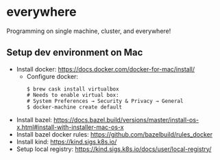 # everywhere

Programming on single machine, cluster, and everywhere!

## Setup dev environment on Mac

* Install docker: https://docs.docker.com/docker-for-mac/install/
  * Configure docker:
    ```
    $ brew cask install virtualbox
    # Needs to enable virtual box:
    # System Preferences → Security & Privacy → General
    $ docker-machine create default
    ```
* Install bazel: https://docs.bazel.build/versions/master/install-os-x.html#install-with-installer-mac-os-x
* Install bazel docker rules: https://github.com/bazelbuild/rules_docker
* Install kind: https://kind.sigs.k8s.io/
* Setup local registry: https://kind.sigs.k8s.io/docs/user/local-registry/
